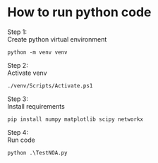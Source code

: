 # How to run python code

Step 1: \
Create python virtual environment
```
python -m venv venv
```

Step 2:\
Activate venv
```
./venv/Scripts/Activate.ps1
```

Step 3:\
Install requirements
```
pip install numpy matplotlib scipy networkx
```

Step 4:\
Run code
```
python .\TestNOA.py
```